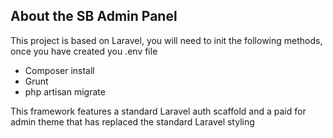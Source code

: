 ## About the SB Admin Panel

This project is based on Laravel, you will need to init the following methods, once you have created you .env file

- Composer install
- Grunt
- php artisan migrate

This framework features a standard Laravel auth scaffold and a paid for admin theme that has replaced the standard Laravel styling